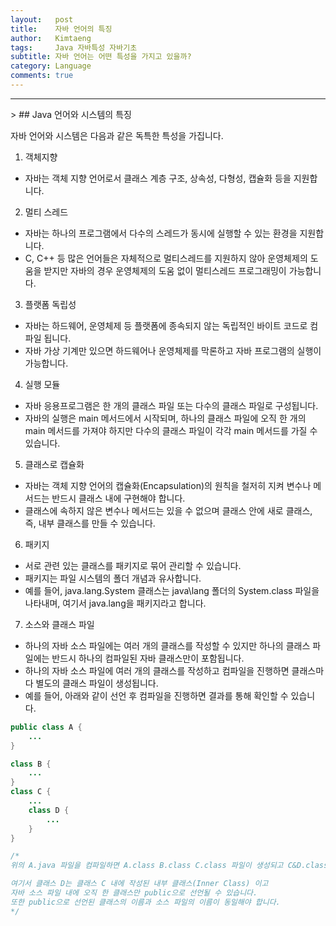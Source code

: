 ```yaml
---
layout:   post
title:    자바 언어의 특징
author:   Kimtaeng
tags: 	  Java 자바특성 자바기초
subtitle: 자바 언어는 어떤 특성을 가지고 있을까?
category: Language
comments: true
---
```

<hr/>
> ## Java 언어와 시스템의 특징

자바 언어와 시스템은 다음과 같은 독특한 특성을 가집니다.

1. 객체지향
- 자바는 객체 지향 언어로서 클래스 계층 구조, 상속성, 다형성, 캡슐화 등을 지원합니다.

2. 멀티 스레드
- 자바는 하나의 프로그램에서 다수의 스레드가 동시에 실행할 수 있는 환경을 지원합니다.
- C, C++ 등 많은 언어들은 자체적으로 멀티스레드를 지원하지 않아 운영체제의 도움을 받지만
자바의 경우 운영체제의 도움 없이 멀티스레드 프로그래밍이 가능합니다.

3. 플랫폼 독립성
- 자바는 하드웨어, 운영체제 등 플랫폼에 종속되지 않는 독립적인 바이트 코드로 컴파일 됩니다.
- 자바 가상 기계만 있으면 하드웨어나 운영체제를 막론하고 자바 프로그램의 실행이 가능합니다.

4. 실행 모듈
- 자바 응용프로그램은 한 개의 클래스 파일 또는 다수의 클래스 파일로 구성됩니다.
- 자바의 실행은 main 메서드에서 시작되며, 하나의 클래스 파일에 오직 한 개의 main 메서드를
가져야 하지만 다수의 클래스 파일이 각각 main 메서드를 가질 수 있습니다.

5. 클래스로 캡슐화
- 자바는 객체 지향 언어의 캡슐화(Encapsulation)의 원칙을 철저히 지켜 변수나 메서드는
반드시 클래스 내에 구현해야 합니다.
- 클래스에 속하지 않은 변수나 메서드는 있을 수 없으며 클래스 안에 새로 클래스,<br/>
즉, 내부 클래스를 만들 수 있습니다.

6. 패키지
- 서로 관련 있는 클래스를 패키지로 묶어 관리할 수 있습니다.
- 패키지는 파일 시스템의 폴더 개념과 유사합니다.
- 예를 들어, java.lang.System 클래스는 java\lang 폴더의 System.class 파일을 나타내며,
여기서 java.lang을 패키지라고 합니다.

7. 소스와 클래스 파일
- 하나의 자바 소스 파일에는 여러 개의 클래스를 작성할 수 있지만 하나의 클래스 파일에는
반드시 하나의 컴파일된 자바 클래스만이 포함됩니다.
- 하나의 자바 소스 파일에 여러 개의 클래스를 작성하고 컴파일을 진행하면
클래스마다 별도의 클래스 파일이 생성됩니다.
- 예를 들어, 아래와 같이 선언 후 컴파일을 진행하면 결과를 통해 확인할 수 있습니다.

```java
public class A {	
    ...
}

class B {
	...
}
class C {
	...
	class D {
        ...
    }
}

/*
위의 A.java 파일을 컴파일하면 A.class B.class C.class 파일이 생성되고 C&D.class 파일이 생성된다.

여기서 클래스 D는 클래스 C 내에 작성된 내부 클래스(Inner Class) 이고
자바 소스 파일 내에 오직 한 클래스만 public으로 선언될 수 있습니다.
또한 public으로 선언된 클래스의 이름과 소스 파일의 이름이 동일해야 합니다.
*/
```


